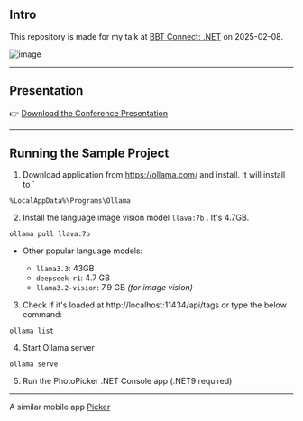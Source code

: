 ## Intro

This repository is made for my talk at [BBT Connect: .NET](https://kommunity.com/bursa-bilisim-toplulugu/events/bbt-connect-net-c94ab11a) on 2025-02-08.

![image](https://github.com/user-attachments/assets/4bc730cd-6b2e-4e32-be9f-c51eeb405716)

---

## Presentation

👉 [Download the Conference Presentation](https://github.com/ebicoglu/photo-picker/raw/refs/heads/main/presentation.pptx) 



---

## Running the Sample Project

1. Download application from https://ollama.com/ and install. It will install to `
```
%LocalAppData%\Programs\Ollama
```

2. Install  the language image vision model `llava:7b` . It's  4.7GB.
```
ollama pull llava:7b
```

* Other popular language models:

  * `llama3.3`: 43GB
  * `deepseek-r1`: 4.7 GB
  * `llama3.2-vision`: 7.9 GB  *(for image vision)*


3. Check if it's loaded at http://localhost:11434/api/tags or type the below command:
```
ollama list
```

4. Start Ollama server
```
ollama serve
```

5. Run the PhotoPicker .NET Console app (.NET9 required)

---



A similar mobile app [Picker](https://apps.apple.com/us/app/picker-ai-best-photo-picker/id6448671716)

